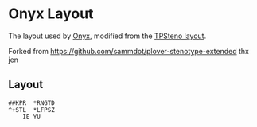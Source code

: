 # Onyx Layout

The layout used by [Onyx](https://github.com/Grahp/Onyx), modified from the [TPSteno layout](https://github.com/StrawberryTurtle/TPSteno).

Forked from https://github.com/sammdot/plover-stenotype-extended thx jen

## Layout

```
##KPR  *RNGTD
^+STL  *LFPSZ
    IE YU
```
